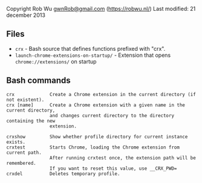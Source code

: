 Copyright Rob Wu <gwnRob@gmail.com> (https://robwu.nl/)
Last modified: 21 december 2013

## Files

- `crx` - Bash source that defines functions prefixed with "crx".
- `launch-chrome-extensions-on-startup/` - Extension that opens `chrome://extensions/` on startup

## Bash commands
```
crx             Create a Chrome extension in the current directory (if not existent).
crx [name]      Create a Chrome extension with a given name in the current directory,
                and changes current directory to the directory containing the new
                extension.

crxshow         Show whether profile directory for current instance exists.
crxtest         Starts Chrome, loading the Chrome extension from current path.
                After running crxtest once, the extension path will be remembered.
                If you want to reset this value, use __CRX_PWD=
crxdel          Deletes temporary profile.
```
